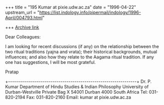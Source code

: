 +++
title = "195 Kumar at pixie.udw.ac.za"
date = "1996-04-22"
upstream_url = "https://list.indology.info/pipermail/indology/1996-April/004793.html"

+++
[Archive link](https://list.indology.info/pipermail/indology/1996-April/004793.html)

Dear Colleagues:

I am looking for recent discussions (if any) on the relationship between
the two ritual traditions (yajna and vrata); their historical backgrounds,
mutual influences; and also how they relate to the Aagama ritual tradition.
If any one has suggestions, I will be most grateful.

Pratap

+----------------------------------------------------------------+
Dr. P. Kumar
Department of Hindu Studies & Indian Philosophy
University of Durban-Westville
Private Bag X 54001
Durban
4000
South Africa
Tel: 031-820-2194
Fax: 031-820-2160
Email: kumar at pixie.udw.ac.za






